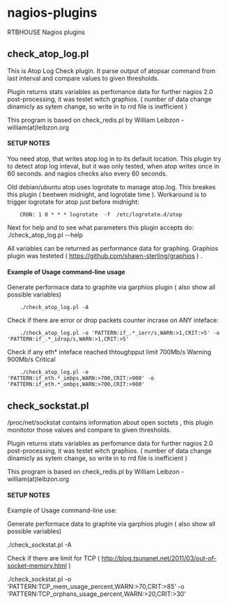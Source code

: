 nagios-plugins
==============

RTBHOUSE Nagios plugins



check_atop_log.pl
-----------------

This is Atop Log Check plugin. It parse output of atopsar command from last 
interval and compare values to given thresholds.   

Plugin returns stats variables as perfomance data for further nagios 2.0
post-processing, it was testet witch graphios. ( number of data change dinamicly
as sytem change, so write in to rrd file is inefficient  )

This program is based on check_redis.pl by William Leibzon - william(at)leibzon.org



####  SETUP NOTES ####

You need atop, that writes atop.log in to its default location. This plugin try to 
detect atop log inteval, but it was only tested, when atop writes once in 60 seconds.
and nagios checks also every 60 seconds.

Old debian/ubuntu atop uses logrotate to manage atop.log. This breakes this
plugin ( beetwen midnight, and logrotate time ).  Workaround is to trigger 
logrotate for atop just before midnight:

        CRON: 1 0 * * * logrotate  -f  /etc/logrotate.d/atop

Next for help and to see what parameters this plugin accepts do:
        ./check_atop_log.pl --help

 All variables can be returned as performance data for graphing. Graphios plugin
 was testeted ( https://github.com/shawn-sterling/graphios ) .

#### Example of Usage command-line usage ####

Generate performace data to graphite via garphios plugin ( also show all possible variables) 

        ./check_atop_log.pl -A   

Check if there are error or drop packets counter incrase on ANY inteface:

        ./check_atop_log.pl -o 'PATTERN:if_.*_ierr/s,WARN:>1,CRIT:>5' -o 'PATTERN:if_.*_idrop/s,WARN:>1,CRIT:>5' 

Check if any eth* inteface reached thtoughpput limit 700Mb/s Warning 900Mb/s Critical

        ./check_atop_log.pl -o 'PATTERN:if_eth.*_imbps,WARN:>700,CRIT:>900' -o 'PATTERN:if_eth.*_ombps,WARN:>700,CRIT:>900' 


check_sockstat.pl
-----------------

/proc/net/sockstat contains information about open soctets , this plugin
monitotor those values and compare to given thresholds.   

Plugin returns stats variables as perfomance data for further nagios 2.0
post-processing, it was testet witch graphios. ( number of data change dinamicly
as sytem change, so write in to rrd file is inefficient  )

This program is based on check_redis.pl by William Leibzon - william(at)leibzon.org

#### SETUP NOTES ####

Example of Usage command-line use:

Generate performace data to graphite via garphios plugin ( also show all possible variables) 

  ./check_sockstat.pl -A   

Check if there are limit for TCP ( http://blog.tsunanet.net/2011/03/out-of-socket-memory.html )

  ./check_sockstat.pl -o 'PATTERN:TCP_mem_usage_percent,WARN:>70,CRIT:>85' -o 'PATTERN:TCP_orphans_usage_percent,WARN:>20,CRIT:>30' 


